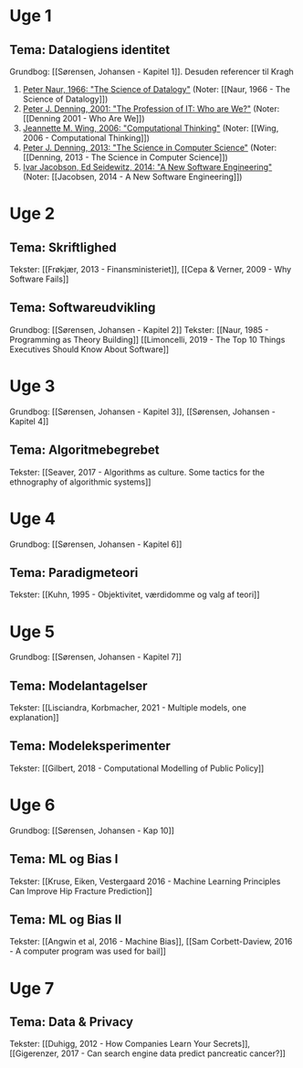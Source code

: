 # Uge 1
## Tema: Datalogiens identitet
Grundbog: [[Sørensen, Johansen - Kapitel 1]]. Desuden referencer til Kragh
1. [Peter Naur, 1966: "The Science of Datalogy"](http://www.jstor.org/stable/1723308) (Noter: [[Naur, 1966 - The Science of Datalogy]])
2. [Peter J. Denning, 2001: "The Profession of IT: Who are We?"](https://doi.org/10.1145/359205.359239) (Noter: [[Denning 2001 - Who Are We]])
3. [Jeannette M. Wing, 2006: "Computational Thinking"](https://doi.org/10.1145/1118178.1118215) (Noter: [[Wing, 2006 - Computational Thinking]])
4. [Peter J. Denning, 2013: "The Science in Computer Science"](https://doi.org/10.1145/2447976.2447988) (Noter: [[Denning, 2013 - The Science in Computer Science]])
5. [Ivar Jacobson, Ed Seidewitz, 2014: "A New Software Engineering"](https://doi.org/10.1145/2677034) (Noter: [[Jacobsen, 2014 - A New Software Engineering]])

# Uge 2
## Tema: Skriftlighed
Tekster: [[Frøkjær, 2013 - Finansministeriet]], [[Cepa & Verner, 2009 - Why Software Fails]]

## Tema: Softwareudvikling
Grundbog: [[Sørensen, Johansen - Kapitel 2]]
Tekster: [[Naur, 1985 - Programming as Theory Building]]
[[Limoncelli, 2019 - The Top 10 Things Executives Should Know About Software]]

# Uge 3
Grundbog: [[Sørensen, Johansen - Kapitel 3]], [[Sørensen, Johansen - Kapitel 4]]
## Tema: Algoritmebegrebet
Tekster: [[Seaver, 2017 - Algorithms as culture. Some tactics for the ethnography of algorithmic systems]]

# Uge 4
Grundbog: [[Sørensen, Johansen - Kapitel 6]]

## Tema: Paradigmeteori
Tekster: [[Kuhn, 1995 - Objektivitet, værdidomme og valg af teori]]

# Uge 5
Grundbog: [[Sørensen, Johansen - Kapitel 7]]
## Tema: Modelantagelser
Tekster: [[Lisciandra, Korbmacher, 2021 - Multiple models, one explanation]]

## Tema: Modeleksperimenter
Tekster: [[Gilbert, 2018 - Computational Modelling of Public Policy]]

# Uge 6
Grundbog: [[Sørensen, Johansen - Kap 10]]

## Tema: ML og Bias I
Tekster: [[Kruse, Eiken, Vestergaard 2016 - Machine Learning Principles Can Improve Hip Fracture Prediction]]

## Tema: ML og Bias II
Tekster: [[Angwin et al, 2016 - Machine Bias]], [[Sam Corbett-Daview, 2016 - A computer program was used for bail]]

# Uge 7
## Tema: Data & Privacy
Tekster: [[Duhigg, 2012 - How Companies Learn Your Secrets]], [[Gigerenzer, 2017 - Can search engine data predict pancreatic cancer?]]